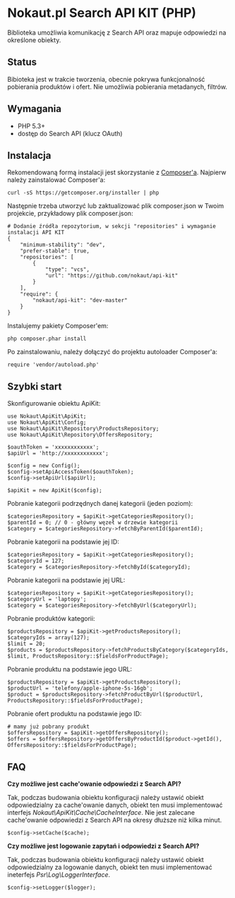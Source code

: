 Nokaut.pl Search API KIT (PHP)
==============================

Biblioteka umożliwia komunikację z Search API oraz mapuje odpowiedzi na określone obiekty.

Status
------

Bibioteka jest w trakcie tworzenia, obecnie pokrywa funkcjonalność pobierania produktów i ofert. Nie umożliwia pobierania metadanych, filtrów.

Wymagania
---------

* PHP 5.3+
* dostęp do Search API (klucz OAuth)

Instalacja
----------
Rekomendowaną formą instalacji jest skorzystanie z [Composer'a](http://getcomposer.org/).
Najpierw należy zainstalować Composer'a:

    curl -sS https://getcomposer.org/installer | php

Następnie trzeba utworzyć lub zaktualizować plik composer.json w Twoim projekcie, przykładowy plik composer.json:

    # Dodanie źródła repozytorium, w sekcji "repositories" i wymaganie instalacji API KIT
    {
        "minimum-stability": "dev",
        "prefer-stable": true,
        "repositories": [
            {
                "type": "vcs",
                "url": "https://github.com/nokaut/api-kit"
            }
        ],
        "require": {
            "nokaut/api-kit": "dev-master"
        }
    }

Instalujemy pakiety Composer'em:

    php composer.phar install

Po zainstalowaniu, należy dołączyć do projektu autoloader Composer'a:

    require 'vendor/autoload.php'

Szybki start
------------

Skonfigurowanie obiektu ApiKit:

    use Nokaut\ApiKit\ApiKit;
    use Nokaut\ApiKit\Config;
    use Nokaut\ApiKit\Repository\ProductsRepository;
    use Nokaut\ApiKit\Repository\OffersRepository;

    $oauthToken = 'xxxxxxxxxxxx';
    $apiUrl = 'http://xxxxxxxxxxxx';

    $config = new Config();
    $config->setApiAccessToken($oauthToken);
    $config->setApiUrl($apiUrl);

    $apiKit = new ApiKit($config);

Pobranie kategorii podrzędnych danej kategorii (jeden poziom):

    $categoriesRepository = $apiKit->getCategoriesRepository();
    $parentId = 0; // 0 - główny węzeł w drzewie kategorii
    $category = $categoriesRepository->fetchByParentId($parentId);

Pobranie kategorii na podstawie jej ID:

    $categoriesRepository = $apiKit->getCategoriesRepository();
    $categoryId = 127;
    $category = $categoriesRepository->fetchById($categoryId);

Pobranie kategorii na podstawie jej URL:

    $categoriesRepository = $apiKit->getCategoriesRepository();
    $categoryUrl = 'laptopy';
    $category = $categoriesRepository->fetchByUrl($categoryUrl);

Pobranie produktów kategorii:

    $productsRepository = $apiKit->getProductsRepository();
    $categoryIds = array(127);
    $limit = 20;
    $products = $productsRepository->fetchProductsByCategory($categoryIds, $limit, ProductsRepository::$fieldsForProductPage);

Pobranie produktu na podstawie jego URL:

    $productsRepository = $apiKit->getProductsRepository();
    $productUrl = 'telefony/apple-iphone-5s-16gb';
    $product = $productsRepository->fetchProductByUrl($productUrl, ProductsRepository::$fieldsForProductPage);

Pobranie ofert produktu na podstawie jego ID:

    # mamy już pobrany produkt
    $offersRepository = $apiKit->getOffersRepository();
    $offers = $offersRepository->getOffersByProductId($product->getId(), OffersRepository::$fieldsForProductPage);

FAQ
---

**Czy możliwe jest cache'owanie odpowiedzi z Search API?**

Tak, podczas budowania obiektu konfiguracji należy ustawić obiekt odpowiedzialny za cache'owanie danych, obiekt ten musi implementować interfejs *Nokaut\ApiKit\Cache\CacheInterface*.
Nie jest zalecane cache'owanie odpowiedzi z Search API na okresy dłuższe niż kilka minut.

    $config->setCache($cache);

**Czy możliwe jest logowanie zapytań i odpowiedzi z Search API?**

Tak, podczas budowania obiektu konfiguracji należy ustawić obiekt odpowiedzialny za logowanie danych, obiekt ten musi implementować ineterfejs *Psr\Log\LoggerInterface*.

    $config->setLogger($logger);
